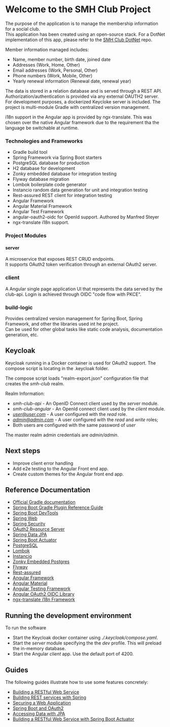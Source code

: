 
# Welcome to the SMH Club Project
The purpose of the application is to manage the membership information for a social club. <br>
This application has been created using an open-source stack.  For a DotNet implementation of this app, please refer to the [SMH Club DotNet](https://github.com/nhstevehz1/smh-club-dotnet) repo.

Member information managed includes:

* Name, member number, birth date, joined date
* Addresses (Work, Home, Other)
* Email addresses (Work, Personal, Other)
* Phone numbers (Work, Mobile, Other)
* Yearly renewal information (Renewal date, renewal year)

The data is stored in a relation database and is served through a REST API.
Authorization/authentication is provided via any external OAUTH2 server.  For development purposes, a dockerized Keycloke server is included.
The project is multi-module Gradle with centralized version management.

i18n support in the Angular app is provided by ngx-translate.  This was chosen over the native Angular framework due to the requirement tha the language be switchable at runtime.

### Technologies and Frameworks
* Gradle build tool
* Spring Framework via Spring Boot starters
* PostgreSQL database for production
* H2 database for development
* Zonky embedded database for integration testing
* Flyway database migration
* Lombok boilerplate code generator
* Instancio random data generation for unit and integration testing
* Rest-assured REST client for integration testing
* Angular Framework
* Angular Material Framework
* Angular Test Framework
* angular-oauth2-oidc for OpenId support.  Authored by Manfred Steyer
* ngx-translate i18n support.

### Project Modules
#### server
A microservice that exposes REST CRUD endpoints.  
It supports OAuth2 token verification through an external OAuth2 server. 

### client
A Angular single page application UI that represents the data served by the club-api.
Login is achieved through OIDC "code flow with PKCE".

### build-logic
Provides centralized version management for Spring Boot, Spring Framework, and other the libraries used int he project.  
Can be used for other global tasks like static code analysis, documentation generation, etc.

## Keycloak
Keycloak running in a Docker container is used for OAuth2 support.
The compose script is locating in the .keycloak folder.

The compose script loads "realm-export.json" configuration file that creates the *smh-club* realm.

Realm Information:
- *smh-club-api* - An OpenID Connect client used by the *server* module.
- *smh-club-angular* - An OpenId connect client used by the *client* module.
- *user@user.com* - A user configured with the *read* role.
- *admin@admin.com* - A user configured with the *read* and *write* roles;
- Both users are configured with the same password of *user*

The master realm admin credentials are *admin/admin*. 

## Next steps
- Improve client error handling
- Add e2e testing to the Angular Front end app.
- Create custom themes for the Angular front end app.

## Reference Documentation
* [Official Gradle documentation](https://docs.gradle.org)
* [Spring Boot Gradle Plugin Reference Guide](https://docs.spring.io/spring-boot/3.4.0/gradle-plugin)
* [Spring Boot DevTools](https://docs.spring.io/spring-boot/docs/3.4.0/reference/htmlsingle/index.html#using.devtools)
* [Spring Web](https://docs.spring.io/spring-boot/docs/3.4.0/reference/htmlsingle/index.html#web)
* [Spring Security](https://docs.spring.io/spring-boot/docs/3.4.0/reference/htmlsingle/index.html#web.security)
* [OAuth2 Resource Server](https://docs.spring.io/spring-boot/docs/3.4.0/reference/htmlsingle/index.html#web.security.oauth2.server)
* [Spring Data JPA](https://docs.spring.io/spring-boot/docs/3.4.0/reference/htmlsingle/index.html#data.sql.jpa-and-spring-data)
* [Spring Boot Actuator](https://docs.spring.io/spring-boot/docs/3.4.0/reference/htmlsingle/index.html#actuator)
* [PostgreSQL](https://www.postgresql.org/)
* [Lombok](https://projectlombok.org/)
* [Instancio](https://www.instancio.org/user-guide/)
* [Zonky Embedded Postgres](https://github.com/zonkyio/embedded-postgres)
* [Flyway](https://documentation.red-gate.com/flyway)
* [Rest-assured](https://github.com/rest-assured/rest-assured)
* [Angular Framework](https://angular.dev/)
* [Angular Material](https://material.angular.io/)
* [Angular Testing Framework](https://angular.dev/guide/testing)
* [Angular OAuth2 OIDC Library](https://github.com/manfredsteyer/angular-oauth2-oidc)
* [ngx-translate i18n Framework](https://github.com/ngx-translate/core)

## Running the development environment
To run the software 
* Start the Keycloak docker container using *./.keycloak/compose.yaml*.
* Start the *server* module specifying the the *dev* profile.  This will preload the in-memory database.
* Start the Angular *client* app.  Use the default port of 4200.

## Guides
The following guides illustrate how to use some features concretely:
* [Building a RESTful Web Service](https://spring.io/guides/gs/rest-service/)
* [Building REST services with Spring](https://spring.io/guides/tutorials/rest/)
* [Securing a Web Application](https://spring.io/guides/gs/securing-web/)
* [Spring Boot and OAuth2](https://spring.io/guides/tutorials/spring-boot-oauth2/)
* [Accessing Data with JPA](https://spring.io/guides/gs/accessing-data-jpa/)
* [Building a RESTful Web Service with Spring Boot Actuator](https://spring.io/guides/gs/actuator-service/)
